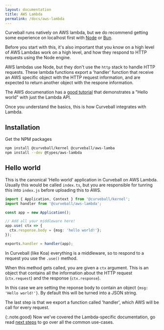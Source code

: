 ```yaml
---
layout: documentation
title: AWS Lambda
permalink: /docs/aws-lambda
---
```


Curveball runs natively on AWS lambda, but we do recommend getting some
experience on localhost first with [Node][node] or [Bun][bun].

Before you start with this, it's also important that you know on a high
level of AWS Lambdas work on a high level, and how they respond to HTTP
requests using the Node engine.

AWS lambdas use Node, but they don't use the `http` stack to handle HTTP
requests. These lambda functions export a 'handler' function that receive
an AWS specific object with the HTTP request information, and are expected
to return another object with the respone information.

The AWS documenation has a [good tutorial][1] that demonstrates a "Hello
world" with just the Lambda API.

Once you understand the basics, this is how Curveball integrates with
Lambda.

## Installation

Get the NPM packages

```sh
npm install @curveball/kernel @curveball/aws-lamba
npm install --dev @types/aws-lambda
```

## Hello world

This is the canonical 'Hello world' application in Curveball on AWS Lambda.
Usually this would be called `index.ts`, but you are responsible for tunring
this into `index.js` before uploading this to AWS.

```typescript
import { Application, Context } from '@curveball/kernel';
import handler from '@curveball/aws-lambda';

const app = new Application();

// Add all your middleware here!
app.use( ctx => {
  ctx.response.body = {msg: 'hello world!'};
});

exports.handler = handler(app);
```

In Curveball (like Koa) everything is a middleware, so to respond to a request
you use the `.use()` method.

When this method gets called, you are given a `ctx` argument. This is an object
that contains all the information about the HTTP request (`ctx.request`) and
the response (`ctx.response`).

In this case we are setting the reponse body to contain an object
`{msg: 'Hello world!'}`. By default this will be turned into a JSON string.

The last step is that we export a function called 'handler', which AWS will be
call for every request.

{:.note.good}
Now we've covered the Lambda-specific documentation, go read [next steps][2] to
go over all the common use-cases.

[1]: https://docs.aws.amazon.com/apigateway/latest/developerguide/api-gateway-create-api-as-simple-proxy-for-lambda.html
[2]: /docs/next-steps

[node]: /docs/bun
[bun]: /docs/node

